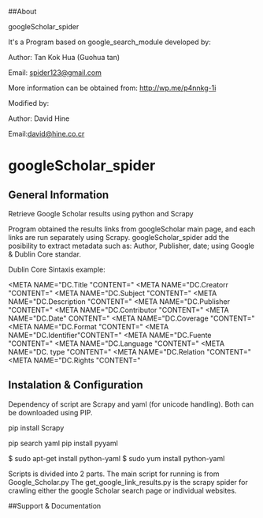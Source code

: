  
##About 

googleScholar_spider

It's a Program based on google_search_module developed by: 

Author: Tan Kok Hua (Guohua tan)

Email: spider123@gmail.com

More information can be obtained from: http://wp.me/p4nnkg-1i


Modified by:

Author: David Hine 

Email:david@hine.co.cr


googleScholar_spider
====================




## General Information


Retrieve Google Scholar results using python and Scrapy

Program obtained the results links from googleScholar main page, and each links are run separately using Scrapy. googleScholar_spider add the posibility to extract metadata such as: Author, Publisher, date; using Google & Dublin Core standar.

Dublin Core Sintaxis example:

<META NAME="DC.Title "CONTENT=" 
<META NAME="DC.Creatorr "CONTENT=" 
<META NAME="DC.Subject "CONTENT=" 
<META NAME="DC.Description "CONTENT=" 
<META NAME="DC.Publisher "CONTENT=" 
<META NAME="DC.Contributor "CONTENT=" 
<META NAME="DC.Date" CONTENT=" 
<META NAME="DC.Coverage "CONTENT=" 
<META NAME="DC.Format "CONTENT=" 
<META NAME="DC.Identifier"CONTENT=" 
<META NAME="DC.Fuente "CONTENT=" 
<META NAME="DC.Language "CONTENT=" 
<META NAME="DC. type "CONTENT=" 
<META NAME="DC.Relation "CONTENT=" 
<META NAME="DC.Rights "CONTENT="


## Instalation & Configuration

Dependency of script are Scrapy and yaml (for unicode handling). Both can be downloaded using PIP.

pip install Scrapy


pip search yaml
pip install pyyaml

$ sudo apt-get install python-yaml
$ sudo yum install python-yaml

 Scripts is divided into 2 parts. The main script for running is from Google_Scholar.py The get_google_link_results.py is the scrapy spider for crawling either the google Scholar search page or individual websites. 

##Support & Documentation


